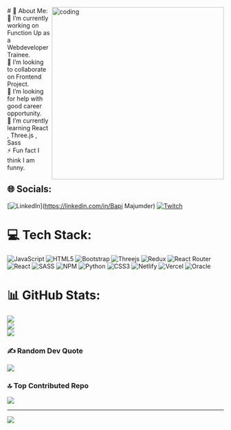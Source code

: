 <img align="right" alt="coding" width="400" src="https://cdn.dribbble.com/users/1292677/screenshots/6139167/avento.gif">
# 💫 About Me:
🔭 I’m currently working on Function Up as a Webdeveloper Trainee.<br>👯 I’m looking to collaborate on Frontend Project.<br>🤝 I’m looking for help with good career opportunity.<br>🌱 I’m currently learning React , Three.js , Sass<br>⚡ Fun fact I think I am funny.



## 🌐 Socials:
[![LinkedIn](https://img.shields.io/badge/LinkedIn-%230077B5.svg?logo=linkedin&logoColor=white)](https://linkedin.com/in/Bapi Majumder) [![Twitch](https://img.shields.io/badge/Twitch-%239146FF.svg?logo=Twitch&logoColor=white)](https://twitch.tv/https://bapi-portfolio.netlify.app/) 

# 💻 Tech Stack:
![JavaScript](https://img.shields.io/badge/javascript-%23323330.svg?style=plastic&logo=javascript&logoColor=%23F7DF1E) ![HTML5](https://img.shields.io/badge/html5-%23E34F26.svg?style=plastic&logo=html5&logoColor=white) ![Bootstrap](https://img.shields.io/badge/bootstrap-%23563D7C.svg?style=plastic&logo=bootstrap&logoColor=white) ![Threejs](https://img.shields.io/badge/threejs-black?style=plastic&logo=three.js&logoColor=white) ![Redux](https://img.shields.io/badge/redux-%23593d88.svg?style=plastic&logo=redux&logoColor=white) ![React Router](https://img.shields.io/badge/React_Router-CA4245?style=plastic&logo=react-router&logoColor=white) ![React](https://img.shields.io/badge/react-%2320232a.svg?style=plastic&logo=react&logoColor=%2361DAFB) ![SASS](https://img.shields.io/badge/SASS-hotpink.svg?style=plastic&logo=SASS&logoColor=white) ![NPM](https://img.shields.io/badge/NPM-%23000000.svg?style=plastic&logo=npm&logoColor=white) ![Python](https://img.shields.io/badge/python-3670A0?style=plastic&logo=python&logoColor=ffdd54) ![CSS3](https://img.shields.io/badge/css3-%231572B6.svg?style=plastic&logo=css3&logoColor=white) ![Netlify](https://img.shields.io/badge/netlify-%23000000.svg?style=plastic&logo=netlify&logoColor=#00C7B7) ![Vercel](https://img.shields.io/badge/vercel-%23000000.svg?style=plastic&logo=vercel&logoColor=white) ![Oracle](https://img.shields.io/badge/Oracle-F80000?style=plastic&logo=oracle&logoColor=white)
# 📊 GitHub Stats:
![](https://github-readme-stats.vercel.app/api?username=BapiMajumder1402&theme=merko&hide_border=true&include_all_commits=false&count_private=false)<br/>
![](https://github-readme-streak-stats.herokuapp.com/?user=BapiMajumder1402&theme=merko&hide_border=true)<br/>
![](https://github-readme-stats.vercel.app/api/top-langs/?username=BapiMajumder1402&theme=merko&hide_border=true&include_all_commits=false&count_private=false&layout=compact)

### ✍️ Random Dev Quote
![](https://quotes-github-readme.vercel.app/api?type=vetical&theme=merko)

### 🔝 Top Contributed Repo
![](https://github-contributor-stats.vercel.app/api?username=BapiMajumder1402&limit=5&theme=gruvbox&combine_all_yearly_contributions=true)

---
[![](https://visitcount.itsvg.in/api?id=BapiMajumder1402&icon=0&color=3)](https://visitcount.itsvg.in)

<!-- Proudly created with GPRM ( https://gprm.itsvg.in ) -->

